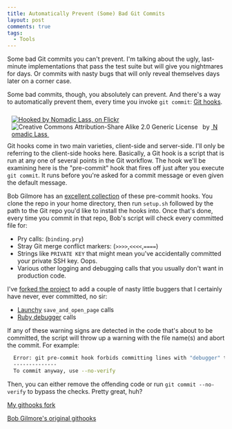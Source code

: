 ```yaml
---
title: Automatically Prevent (Some) Bad Git Commits
layout: post
comments: true
tags:
  - Tools
---
```

Some bad Git commits you can't prevent. I'm talking about the ugly, last-minute implementations that pass the test suite but will give you nightmares for days. Or commits with nasty bugs that will only reveal themselves days later on a corner case.

Some bad commits, though, you absolutely can prevent. And there's a way to automatically prevent them, every time you invoke `git commit`: [Git hooks][1].
<span id="more"></span>

<div style="float:right; padding:10px" about='http://farm7.static.flickr.com/6003/5983674326_98267a75dd_m.jpg'>
  <a href='http://www.flickr.com/photos/nomadic_lass/5983674326/' target='_blank'><img xmlns:dct='http://purl.org/dc/terms/' href='http://purl.org/dc/dcmitype/StillImage' rel='dct:type' src='http://farm7.static.flickr.com/6003/5983674326_98267a75dd_m.jpg' alt='Hooked by Nomadic Lass, on Flickr' title='Hooked by Nomadic Lass, on Flickr' border='0' /></a><br /><a rel='license' href='http://creativecommons.org/licenses/by-sa/2.0/' target='_blank'><img src='http://i.creativecommons.org/l/by-sa/2.0/80x15.png' alt='Creative Commons Attribution-Share Alike 2.0 Generic License' title='Creative Commons Attribution-Share Alike 2.0 Generic License' border='0' align='left' /></a>&nbsp;&nbsp;by&nbsp;<a href='http://www.flickr.com/people/nomadic_lass/' target='_blank'>&nbsp;</a><a xmlns:cc='http://creativecommons.org/ns#' rel='cc:attributionURL' property='cc:attributionName' href='http://www.flickr.com/people/nomadic_lass/' target='_blank'>Nomadic Lass</a><a href='http://www.imagecodr.org/' target='_blank'>&nbsp;</a>
</div>

Git hooks come in two main varieties, client-side and server-side. I'll only be referring to the client-side hooks here. Basically, a Git hook is a script that is run at any one of several points in the Git workflow. The hook we'll be examining here is the "pre-commit" hook that fires off just after you execute `git commit`. It runs before you're asked for a commit message or even given the default message.

Bob Gilmore has an <a href="https://github.com/bobgilmore/githooks" rel="nofollow">excellent collection</a> of these pre-commit hooks. You clone the repo in your home directory, then run `setup.sh` followed by the path to the Git repo you'd like to install the hooks into. Once that's done, every time you commit in that repo, Bob's script will check every committed file for:

*   Pry calls: (`binding.pry`)
*   Stray Git merge conflict markers: (`>>>>`,`<<<<`,`====`)
*   Strings like `PRIVATE KEY` that might mean you've accidentally committed your private SSH key. Oops.
*   Various other logging and debugging calls that you usually don't want in production code.

I've <a href="https://github.com/chronophasiac/githooks" rel="nofollow">forked the project</a> to add a couple of nasty little buggers that I certainly have never, ever committed, no sir:

*   [Launchy][2] `save_and_open_page` calls
*   [Ruby debugger][3] calls

If any of these warning signs are detected in the code that's about to be committed, the script will throw up a warning with the file name(s) and abort the commit. For example:

```bash
  Error: git pre-commit hook forbids committing lines with "debugger" to spec/features/test_spec.rb
  --------------
  To commit anyway, use --no-verify
```

Then, you can either remove the offending code or run `git commit --no-verify` to bypass the checks. Pretty great, huh?

[My githooks fork][4]

[Bob Gilmore's original githooks][5]

[1]: http://git-scm.com/book/en/Customizing-Git-Git-Hooks
[2]: http://rubygems.org/gems/launchy
[3]: https://github.com/cldwalker/debugger
[4]: https://github.com/chronophasiac/githooks
[5]: https://github.com/bobgilmore/githooks
